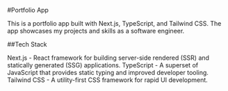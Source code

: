 #Portfolio App

This is a portfolio app built with Next.js, TypeScript, and Tailwind CSS. The app showcases my projects and skills as a software engineer.

##Tech Stack

Next.js - React framework for building server-side rendered (SSR) and statically generated (SSG) applications.
TypeScript - A superset of JavaScript that provides static typing and improved developer tooling.
Tailwind CSS - A utility-first CSS framework for rapid UI development.
